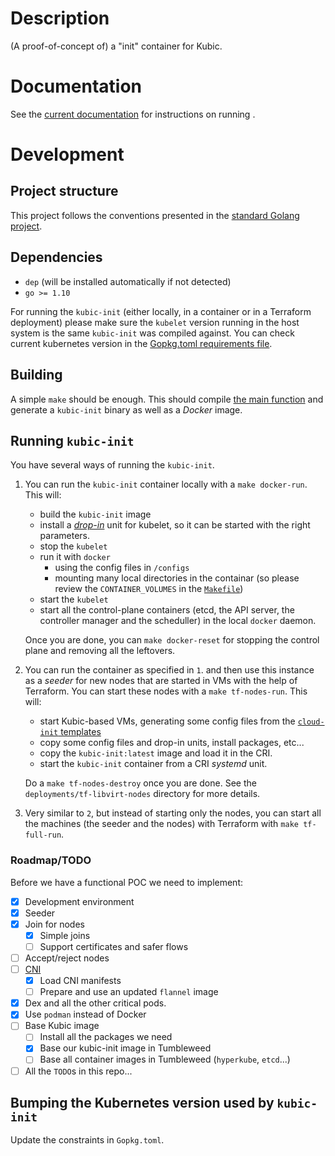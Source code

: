 # Description

(A proof-of-concept of) a "init" container for Kubic.

# Documentation

See the [current documentation](docs/index.md) for instructions on running .

# Development

## Project structure

This project follows the conventions presented in the [standard Golang
project](https://github.com/golang-standards/project-layout).

## Dependencies

* `dep` (will be installed automatically if not detected)
* `go >= 1.10`

For running the `kubic-init` (either locally, in a container or in a Terraform
deployment) please make sure the `kubelet` version running in the host system
is the same `kubic-init` was compiled against. You can check current kubernetes
version in the [Gopkg.toml requirements file](Gopkg.toml).

## Building

A simple `make` should be enough. This should compile [the main
function](cmd/kubic-init/main.go) and generate a `kubic-init` binary as
well as a _Docker_ image.

## Running `kubic-init`

You have several ways of running the `kubic-init`.

1. You can run the `kubic-init` container locally with a
`make docker-run`. This will:

   * build the `kubic-init` image
   * install a [_drop-in_](init/kubelet.drop-in.conf) unit for
   kubelet, so it can be started with the right parameters.
   * stop the `kubelet`
   * run it with `docker`
     * using the config files in `/configs`
     * mounting many local directories in the containar (so
     please review the `CONTAINER_VOLUMES` in the [`Makefile`](Makefile))
   * start the `kubelet`
   * start all the control-plane containers (etcd, the API server,
   the controller manager and the scheduller) in the local
   `docker` daemon.

   Once you are done, you can `make docker-reset` for stopping the
   control plane and removing all the leftovers.

2. You can run the container as specified in `1`. and then use this
instance as a _seeder_ for new nodes that are started in VMs with
the help of Terraform. You can start these nodes with a
`make tf-nodes-run`. This will:

   * start Kubic-based VMs, generating some config files from
   the [`cloud-init` templates](deployments/cloud-init)
   * copy some config files and drop-in units, install packages, etc...
   * copy the `kubic-init:latest` image and load it in the CRI.
   * start the `kubic-init` container from a CRI _systemd_ unit.

   Do a `make tf-nodes-destroy` once you are done.
   See the `deployments/tf-libvirt-nodes` directory for more details.

3. Very similar to `2`,  but instead of starting only the nodes,
you can start all the machines (the seeder and the nodes) with Terraform
with `make tf-full-run`.

### Roadmap/TODO

Before we have a functional POC we need to implement:

* [X] Development environment
* [X] Seeder
* [X] Join for nodes
  * [X] Simple joins
  * [ ] Support certificates and safer flows
* [ ] Accept/reject nodes
* [ ] [CNI](pkg/cni)
  * [X] Load CNI manifests
  * [ ] Prepare and use an updated `flannel` image
* [X] Dex and all the other critical pods.
* [X] Use `podman` instead of Docker
* [ ] Base Kubic image
  * [ ] Install all the packages we need
  * [X] Base our kubic-init image in Tumbleweed
  * [ ] Base all container images in Tumbleweed (`hyperkube`, `etcd`...)
* [ ] All the `TODO`s in this repo...

## Bumping the Kubernetes version used by `kubic-init`

Update the constraints in `Gopkg.toml`.
